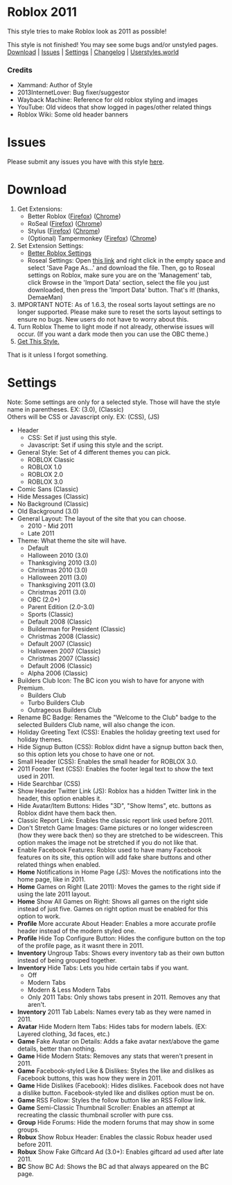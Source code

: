 # Roblox 2011
This style tries to make Roblox look as 2011 as possible!

This style is not finished! You may see some bugs and/or unstyled pages.  
[Download](#download) | 
[Issues](#issues) | 
[Settings](#settings) | 
[Changelog](https://github.com/Xammand/2011-Roblox/blob/main/changelog.md) | 
[Userstyles.world](https://userstyles.world/style/3344/2011-roblox)

### Credits
- Xammand: Author of Style
- 2013InternetLover: Bug fixer/suggestor
- Wayback Machine: Reference for old roblox styling and images
- YouTube: Old videos that show logged in pages/other related things
- Roblox Wiki: Some old header banners
# Issues
Please submit any issues you have with this style [here](https://github.com/Xammand/2011-Roblox/issues).
# Download
1. Get Extensions:
   - Better Roblox ([Firefox](https://addons.mozilla.org/en-US/firefox/addon/btroblox/)) ([Chrome](https://chromewebstore.google.com/detail/btroblox-making-roblox-be/hbkpclpemjeibhioopcebchdmohaieln))
   - RoSeal ([Firefox](https://addons.mozilla.org/en-US/firefox/addon/roseal/)) ([Chrome](https://chromewebstore.google.com/detail/roseal-augmented-roblox-e/hfjngafpndganmdggnapblamgbfjhnof))
   - Stylus ([Firefox](https://addons.mozilla.org/en-US/firefox/addon/styl-us/)) ([Chrome](https://chromewebstore.google.com/detail/stylus/clngdbkpkpeebahjckkjfobafhncgmne))
   - (Optional) Tampermonkey ([Firefox](https://addons.mozilla.org/en-US/firefox/addon/tampermonkey/)) ([Chrome](https://chromewebstore.google.com/detail/tampermonkey/dhdgffkkebhmkfjojejmpbldmpobfkfo))
3. Set Extension Settings:
   - [Better Roblox Settings](https://i.imgur.com/NXqYEMC.png)
   - Roseal Settings: Open [this link](https://raw.githubusercontent.com/Xammand/2011-Roblox/refs/heads/main/roseal/roseal.json) and right click in the empty space and select 'Save Page As...' and download the file. Then, go to Roseal settings on Roblox, make sure you are on the 'Management' tab, click Browse in the 'Import Data' section, select the file you just downloaded, then press the 'Import Data' button. That's it! (thanks, DemaeMan)
5. IMPORTANT NOTE: As of 1.6.3, the roseal sorts layout settings are no longer supported. Please make sure to reset the sorts layout settings to ensure no bugs. New users do not have to worry about this.
6. Turn Roblox Theme to light mode if not already, otherwise issues will occur. (If you want a dark mode then you can use the OBC theme.)
7. [Get This Style.](https://github.com/Xammand/2011-Roblox/raw/refs/heads/main/roblox2011.user.css)

That is it unless I forgot something.
# Settings
Note: Some settings are only for a selected style. Those will have the style name in parentheses. EX: (3.0), (Classic)  
Others will be CSS or Javascript only. EX: (CSS), (JS)
- Header
  - CSS: Set if just using this style.
  - Javascript: Set if using this style and the script.
- General Style: Set of 4 different themes you can pick.
  - ROBLOX Classic
  - ROBLOX 1.0
  - ROBLOX 2.0
  - ROBLOX 3.0
- Comic Sans (Classic)
- Hide Messages (Classic)
- No Background (Classic)
- Old Background (3.0)
- General Layout: The layout of the site that you can choose.
  - 2010 - Mid 2011
  - Late 2011
- Theme: What theme the site will have.
  - Default
  - Halloween 2010 (3.0)
  - Thanksgiving 2010 (3.0)
  - Christmas 2010 (3.0)
  - Halloween 2011 (3.0)
  - Thanksgiving 2011 (3.0)
  - Christmas 2011 (3.0)
  - OBC (2.0+)
  - Parent Edition (2.0-3.0)
  - Sports (Classic)
  - Default 2008 (Classic)
  - Builderman for President (Classic)
  - Christmas 2008 (Classic)
  - Default 2007 (Classic)
  - Halloween 2007 (Classic)
  - Christmas 2007 (Classic)
  - Default 2006 (Classic)
  - Alpha 2006 (Classic)
- Builders Club Icon: The BC icon you wish to have for anyone with Premium.
  - Builders Club
  - Turbo Builders Club
  - Outrageous Builders Club
- Rename BC Badge: Renames the "Welcome to the Club" badge to the selected Builders Club name, will also change the icon.
- Holiday Greeting Text (CSS): Enables the holiday greeting text used for holiday themes.
- Hide Signup Button (CSS): Roblox didnt have a signup button back then, so this option lets you chose to have one or not.
- Small Header (CSS): Enables the small header for ROBLOX 3.0.
- 2011 Footer Text (CSS): Enables the footer legal text to show the text used in 2011.
- Hide Searchbar (CSS)
- Show Header Twitter Link (JS): Roblox has a hidden Twitter link in the header, this option enables it.
- Hide Avatar/Item Buttons: Hides "3D", "Show Items", etc. buttons as Roblox didnt have them back then.
- Classic Report Link: Enables the classic report link used before 2011.
- Don't Stretch Game Images: Game pictures or no longer widescreen (how they were back then) so they are stretched to be widescreen. This option makes the image not be stretched if you do not like that.
- Enable Facebook Features: Roblox used to have many Facebook features on its site, this option will add fake share buttons and other related things when enabled.
- **Home** Notifications in Home Page (JS): Moves the notifications into the home page, like in 2011.
- **Home** Games on Right (Late 2011): Moves the games to the right side if using the late 2011 layout.
- **Home** Show All Games on Right: Shows all games on the right side instead of just five. Games on right option must be enabled for this option to work.
- **Profile** More accurate About Header: Enables a more accurate profile header instead of the modern styled one.
- **Profile** Hide Top Configure Button: Hides the configure button on the top of the profile page, as it wasnt there in 2011.
- **Inventory** Ungroup Tabs: Shows every inventory tab as their own button instead of being grouped together.
- **Inventory** Hide Tabs: Lets you hide certain tabs if you want.
  - Off
  - Modern Tabs
  - Modern & Less Modern Tabs
  - Only 2011 Tabs: Only shows tabs present in 2011. Removes any that aren't.
- **Inventory** 2011 Tab Labels: Names every tab as they were named in 2011.
- **Avatar** Hide Modern Item Tabs: Hides tabs for modern labels. (EX: Layered clothing, 3d faces, etc.)
- **Game** Fake Avatar on Details: Adds a fake avatar next/above the game details, better than nothing.
- **Game** Hide Modern Stats: Removes any stats that weren't present in 2011.
- **Game** Facebook-styled Like & Dislikes: Styles the like and dislikes as Facebook buttons, this was how they were in 2011.
- **Game** Hide Dislikes (Facebook): Hides dislikes. Facebook does not have a dislike button. Facebook-styled like and dislikes option must be on.
- **Game** RSS Follow: Styles the follow button like an RSS Follow link.
- **Game** Semi-Classic Thumbnail Scroller: Enables an attempt at recreating the classic thumbnail scroller with pure css.
- **Group** Hide Forums: Hide the modern forums that may show in some groups.
- **Robux** Show Robux Header: Enables the classic Robux header used before 2011.
- **Robux** Show Fake Giftcard Ad (3.0+): Enables giftcard ad used after late 2011.
- **BC** Show BC Ad: Shows the BC ad that always appeared on the BC page.
